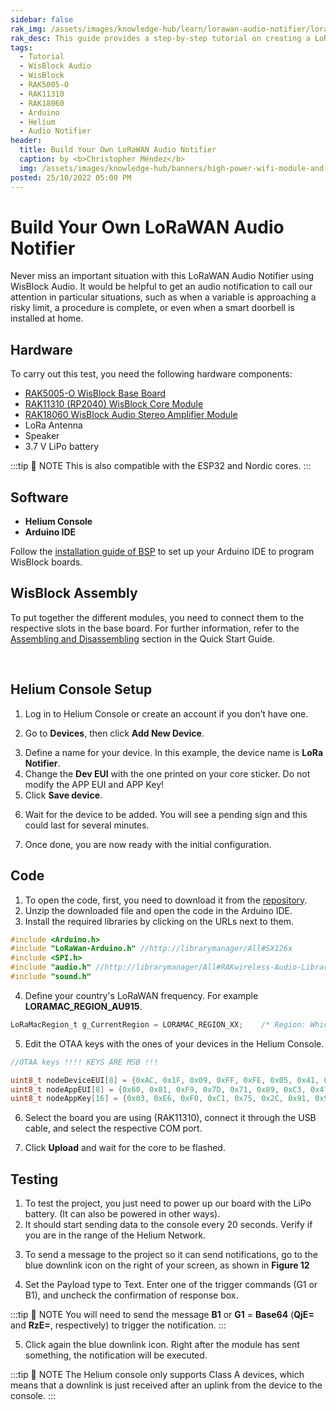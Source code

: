 ```yaml
---
sidebar: false
rak_img: /assets/images/knowledge-hub/learn/lorawan-audio-notifier/lorawan-audio-notifier.png
rak_desc: This guide provides a step-by-step tutorial on creating a LoRaWAN Audio Notifier using WisBlock Audio.
tags:
  - Tutorial
  - WisBlock Audio
  - WisBlock
  - RAK5005-O
  - RAK11310
  - RAK18060
  - Arduino
  - Helium
  - Audio Notifier
header:
  title: Build Your Own LoRaWAN Audio Notifier
  caption: by <b>Christopher Méndez</b>
  img: /assets/images/knowledge-hub/banners/high-power-wifi-module-and-power-line-communications.jpg
posted: 25/10/2022 05:00 PM
---
```


# Build Your Own LoRaWAN Audio Notifier

Never miss an important situation with this LoRaWAN Audio Notifier using WisBlock Audio. It would be helpful to get an audio notification to call our attention in particular situations, such as when a variable is approaching a risky limit, a procedure is complete, or even when a smart doorbell is installed at home.

## Hardware

To carry out this test, you need the following hardware components:

- [RAK5005-O WisBlock Base Board](https://store.rakwireless.com/products/rak5005-o-base-board?utm_source=RAK5005-OWisBlockBaseBoard&utm_medium=Document&utm_campaign=BuyFromStore)
- [RAK11310 (RP2040) WisBlock Core Module](https://store.rakwireless.com/collections/wisblock-core/products/rak11310-wisblock-lpwan-module?utm_source=RAK11310WisBlockCoreModule&utm_medium=Document&utm_campaign=BuyFromStore)
- [RAK18060 WisBlock Audio Stereo Amplifier Module](https://store.rakwireless.com/products/5-6w-stereo-amplifier-texas-instruments-tas2560-rak18060?utm_source=RAK18060&utm_medium=Document&utm_campaign=BuyFromStore)
- LoRa Antenna
- Speaker
- 3.7&nbsp;V LiPo battery

:::tip 📝 NOTE
This is also compatible with the ESP32 and Nordic cores.
:::


## Software

- **Helium Console**
- **Arduino IDE**

Follow the [installation guide of BSP](https://docs.rakwireless.com/Knowledge-Hub/Learn/Installation-of-Board-Support-Package-in-Arduino-IDE/) to set up your Arduino IDE to program WisBlock boards.

## WisBlock Assembly

To put together the different modules, you need to connect them to the respective slots in the base board. For further information, refer to the [Assembling and Disassembling](https://docs.rakwireless.com/Product-Categories/WisBlock/RAK5005-O/Quickstart/#assembling-a-wisblock-module) section in the Quick Start Guide.


<rk-img
  src="/assets/images/knowledge-hub/learn/lorawan-audio-notifier/mounting-sketch.png"
  width="50%"
  caption="Assembling the core to the base board"
/>

<br>

<rk-img
  src="/assets/images/knowledge-hub/learn/lorawan-audio-notifier/assembly-photo.png"
  width="80%"
  caption="Assembling the components"
/>

## Helium Console Setup

1. Log in to Helium Console or create an account if you don’t have one.

<rk-img
  src="/assets/images/knowledge-hub/learn/lorawan-audio-notifier/log-in.png"
  width="40%"
  caption="Helium Console"
/>


2. Go to **Devices**, then click **Add New Device**.

<rk-img
  src="/assets/images/knowledge-hub/learn/lorawan-audio-notifier/add-new-device.png"
  width="100%"
  caption="Adding a new device"
/>

3. Define a name for your device. In this example, the device name is **LoRa Notifier**.
4. Change the **Dev EUI** with the one printed on your core sticker. Do not modify the APP EUI and APP Key!
5. Click **Save device**.


<rk-img
  src="/assets/images/knowledge-hub/learn/lorawan-audio-notifier/dev-eui.jpg"
  width="60%"
  caption="Printed Dev EUI"
/>


<rk-img
  src="/assets/images/knowledge-hub/learn/lorawan-audio-notifier/save-device.png"
  width="80%"
  caption="Saving the device"
/>


6. Wait for the device to be added. You will see a pending sign and this could last for several minutes.


<rk-img
  src="/assets/images/knowledge-hub/learn/lorawan-audio-notifier/pending-device.png"
  width="100%"
  caption="Pending initial configuration"
/>

7. Once done, you are now ready with the initial configuration.



## Code


1. To open the code, first, you need to download it from the [repository](https://github.com/mcmchris/LoRaWAN-Notifier).
2. Unzip the downloaded file and open the code in the Arduino IDE.
3. Install the required libraries by clicking on the URLs next to them.

<rk-img
  src="/assets/images/knowledge-hub/learn/lorawan-audio-notifier/lorawan-notifier-file.png"
  width="80%"
  caption="Opening LoRaWAN Notifier file"
/>


```c
#include <Arduino.h>
#include "LoRaWan-Arduino.h" //http://librarymanager/All#SX126x
#include <SPI.h>
#include "audio.h" //http://librarymanager/All#RAKwireless-Audio-Library
#include "sound.h"
```

4. Define your country's LoRaWAN frequency. For example **LORAMAC_REGION_AU915**.

```c
LoRaMacRegion_t g_CurrentRegion = LORAMAC_REGION_XX;    /* Region: Which works in your Country*/
```


5. Edit the OTAA keys with the ones of your devices in the Helium Console.

```c
//OTAA keys !!!! KEYS ARE MSB !!!

uint8_t nodeDeviceEUI[8] = {0xAC, 0x1F, 0x09, 0xFF, 0xFE, 0x05, 0x41, 0X95}; // The one printed on your core
uint8_t nodeAppEUI[8] = {0x60, 0x81, 0xF9, 0x7D, 0x71, 0x89, 0xC3, 0x47};
uint8_t nodeAppKey[16] = {0x03, 0xE6, 0xF0, 0xC1, 0x75, 0x2C, 0x91, 0x9F, 0x70, 0xED, 0x69, 0xBE, 0x54, 0x81, 0x22, 0xAC};

```

<rk-img
  src="/assets/images/knowledge-hub/learn/lorawan-audio-notifier/otaa-keys.png"
  width="80%"
  caption="OTAA keys"
/>

6. Select the board you are using (RAK11310), connect it through the USB cable, and select the respective COM port.


<rk-img
  src="/assets/images/knowledge-hub/learn/lorawan-audio-notifier/selecting-board.png"
  width="80%"
  caption="Selecting the board"
/>

7. Click **Upload** and wait for the core to be flashed.

<rk-img
  src="/assets/images/knowledge-hub/learn/lorawan-audio-notifier/uploading-core.png"
  width="80%"
  caption="Uploading the core"
/>


## Testing

1. To test the project, you just need to power up our board with the LiPo battery. (It can also be powered in other ways).
2. It should start sending data to the console every 20 seconds. Verify if you are in the range of the Helium Network.

<rk-img
  src="/assets/images/knowledge-hub/learn/lorawan-audio-notifier/power-device.png"
  width="80%"
  caption="Powering the device"
/>

3. To send a message to the project so it can send notifications, go to the blue downlink icon on the right of your screen, as shown in **Figure 12**

4. Set the Payload type to Text. Enter one of the trigger commands (G1 or B1), and uncheck the confirmation of response box.

<rk-img
  src="/assets/images/knowledge-hub/learn/lorawan-audio-notifier/add-downlink.png"
  width="70%"
  caption="Adding Downlink Payload"
/>


:::tip 📝 NOTE
You will need to send the message **B1** or **G1** = **Base64** (**QjE=** and **RzE=**, respectively) to trigger the notification.
:::

5. Click again the blue downlink icon. Right after the module has sent something, the notification will be executed.

<rk-img
  src="/assets/images/knowledge-hub/learn/lorawan-audio-notifier/test-device.png"
  width="100%"
  caption="Device will now send notification"
/>


:::tip 📝 NOTE
The Helium console only supports Class A devices, which means that a downlink is just received after an uplink from the device to the console.
:::



